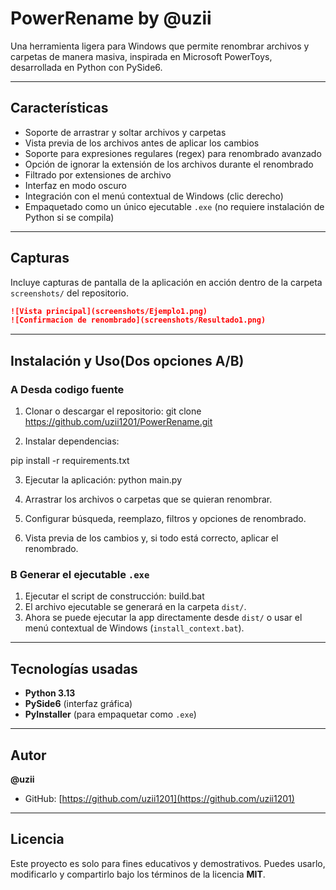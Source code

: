 # PowerRename by @uzii

Una herramienta ligera para Windows que permite renombrar archivos y carpetas de manera masiva, inspirada en Microsoft PowerToys, desarrollada en Python con PySide6.

---

## Características

* Soporte de arrastrar y soltar archivos y carpetas
* Vista previa de los archivos antes de aplicar los cambios
* Soporte para expresiones regulares (regex) para renombrado avanzado
* Opción de ignorar la extensión de los archivos durante el renombrado
* Filtrado por extensiones de archivo
* Interfaz en modo oscuro
* Integración con el menú contextual de Windows (clic derecho)
* Empaquetado como un único ejecutable `.exe` (no requiere instalación de Python si se compila)

---

## Capturas

Incluye capturas de pantalla de la aplicación en acción dentro de la carpeta `screenshots/` del repositorio.

```markdown
![Vista principal](screenshots/Ejemplo1.png)
![Confirmacion de renombrado](screenshots/Resultado1.png)
```

---

## Instalación y Uso(Dos opciones A/B)

### A Desda codigo fuente

1. Clonar o descargar el repositorio:
git clone https://github.com/uzii1201/PowerRename.git

2. Instalar dependencias:

pip install -r requirements.txt

3. Ejecutar la aplicación:
python main.py

4. Arrastrar los archivos o carpetas que se quieran renombrar.
5. Configurar búsqueda, reemplazo, filtros y opciones de renombrado.
6. Vista previa de los cambios y, si todo está correcto, aplicar el renombrado.

### B Generar el ejecutable `.exe`

1. Ejecutar el script de construcción:
build.bat
2. El archivo ejecutable se generará en la carpeta `dist/`.
3. Ahora se puede ejecutar la app directamente desde `dist/` o usar el menú contextual de Windows (`install_context.bat`).

---

## Tecnologías usadas

* **Python 3.13**
* **PySide6** (interfaz gráfica)
* **PyInstaller** (para empaquetar como `.exe`)

---

## Autor

**@uzii**

* GitHub: [https://github.com/uzii1201](https://github.com/uzii1201)

---

## Licencia

Este proyecto es solo para fines educativos y demostrativos.
Puedes usarlo, modificarlo y compartirlo bajo los términos de la licencia **MIT**.


